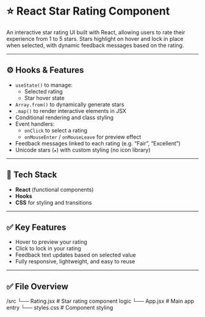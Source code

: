# ⭐ React Star Rating Component

An interactive star rating UI built with React, allowing users to rate their experience from 1 to 5 stars. Stars highlight on hover and lock in place when selected, with dynamic feedback messages based on the rating.

---

## ⚙️ Hooks & Features

- `useState()` to manage:
  - Selected rating
  - Star hover state
- `Array.from()` to dynamically generate stars
- `.map()` to render interactive elements in JSX
- Conditional rendering and class styling
- Event handlers:
  - `onClick` to select a rating
  - `onMouseEnter` / `onMouseLeave` for preview effect
- Feedback messages linked to each rating (e.g. “Fair”, “Excellent”)
- Unicode stars (`★`) with custom styling (no icon library)

---

## 🧩 Tech Stack

- **React** (functional components)
- **Hooks**
- **CSS** for styling and transitions

---

## ✅ Key Features

- Hover to preview your rating
- Click to lock in your rating
- Feedback text updates based on selected value
- Fully responsive, lightweight, and easy to reuse

---

## ✅ File Overview

/src
└── Rating.jsx # Star rating component logic
└── App.jsx # Main app entry
└── styles.css # Component styling
